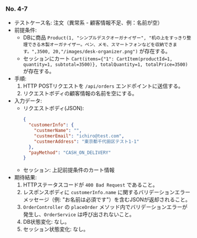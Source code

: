 
### No. 4-7　
- テストケース名: 注文（異常系 - 顧客情報不足、例：名前が空）
- 前提条件:
  - DBに商品 `Product(1, "シンプルデスクオーガナイザー", "机の上をすっきり整理できる木製オーガナイザー。ペン、メモ、スマートフォンなどを収納できます。",3500, 20,"/images/desk-organizer.png")` が存在する。
  - セッションにカート `Cart(items={"1": CartItem(productId=1, quantity=1, subtotal=3500)}, totalQuantity=1, totalPrice=3500)` が存在する。
- 手順:
  1. HTTP POSTリクエストを `/api/orders` エンドポイントに送信する。
  2. リクエストボディの顧客情報の名前を空にする。
- 入力データ:
  - リクエストボディ(JSON):
    ```json
    {
      "customerInfo": {
        "custmerName": "", 
        "custmerEmail": "ichiro@test.com",
        "custmerAddress": "東京都千代田区テスト1-1"
      },
      "payMethod": "CASH_ON_DELIVERY"
    }
    ```
  - セッション: 上記前提条件のカート情報
- 期待結果:
  1. HTTPステータスコードが `400 Bad Request` であること。
  2. レスポンスボディに `customerInfo.name` に関するバリデーションエラーメッセージ（例: "お名前は必須です"）を含むJSONが返却されること。
  3. `OrderController` の `placeOrder` メソッド内でバリデーションエラーが発生し、`OrderService` は呼び出されないこと。
  4. DB状態変化: なし。
  5. セッション状態変化: なし。
